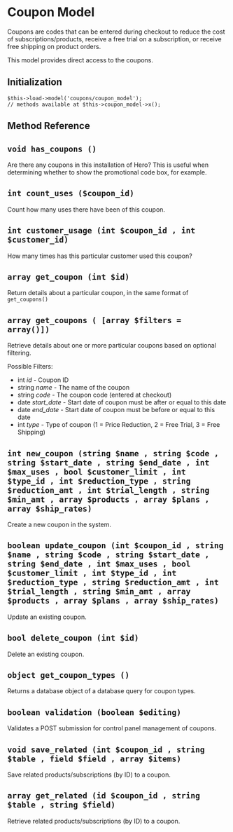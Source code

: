 # Coupon Model

Coupons are codes that can be entered during checkout to reduce the cost of subscriptions/products, receive a free trial on a subscription, or receive free shipping on product orders.

This model provides direct access to the coupons.

## Initialization

```
$this->load->model('coupons/coupon_model');
// methods available at $this->coupon_model->x();
```

## Method Reference

## `void has_coupons ()`

Are there any coupons in this installation of Hero?  This is useful when determining whether to show the promotional code box, for example.

## `int count_uses ($coupon_id)`

Count how many uses there have been of this coupon.

## `int customer_usage (int $coupon_id , int $customer_id)`

How many times has this particular customer used this coupon?

## `array get_coupon (int $id)`

Return details about a particular coupon, in the same format of `get_coupons()`

## `array get_coupons ( [array $filters = array()])`

Retrieve details about one or more particular coupons based on optional filtering.

Possible Filters: 

* int *id* - Coupon ID
* string *name* - The name of the coupon
* string *code* - The coupon code (entered at checkout)
* date *start_date* - Start date of coupon must be after or equal to this date
* date *end_date* - Start date of coupon must be before or equal to this date
* int *type* - Type of coupon (1 = Price Reduction, 2 = Free Trial, 3 = Free Shipping)

## `int new_coupon (string $name , string $code , string $start_date , string $end_date , int $max_uses , bool $customer_limit , int $type_id , int $reduction_type , string $reduction_amt , int $trial_length , string $min_amt , array $products , array $plans , array $ship_rates)`

Create a new coupon in the system.

## `boolean update_coupon (int $coupon_id , string $name , string $code , string $start_date , string $end_date , int $max_uses , bool $customer_limit , int $type_id , int $reduction_type , string $reduction_amt , int $trial_length , string $min_amt , array $products , array $plans , array $ship_rates)`

Update an existing coupon.

## `bool delete_coupon (int $id)`

Delete an existing coupon.

## `object get_coupon_types ()`

Returns a database object of a database query for coupon types.

## `boolean validation (boolean $editing)`

Validates a POST submission for control panel management of coupons.

## `void save_related (int $coupon_id , string $table , field $field , array $items)`

Save related products/subscriptions (by ID) to a coupon.

## `array get_related (id $coupon_id , string $table , string $field)`

Retrieve related products/subscriptions (by ID) to a coupon.
